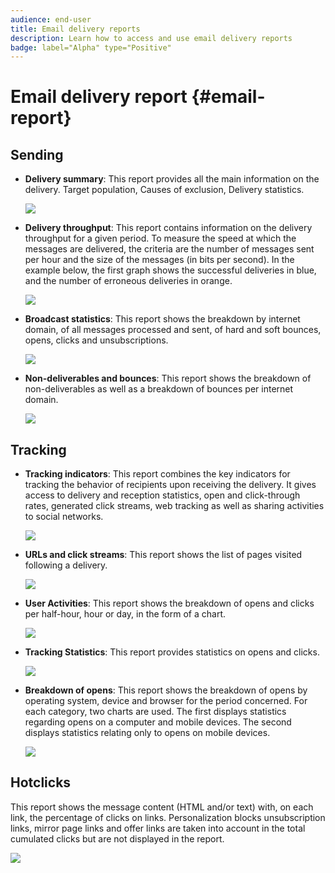 ```yaml
---
audience: end-user
title: Email delivery reports
description: Learn how to access and use email delivery reports
badge: label="Alpha" type="Positive"
---
```

# Email delivery report {#email-report}

## Sending

* **Delivery summary**: This report provides all the main information on the delivery. Target population, Causes of exclusion, Delivery statistics.

    ![](assets/reporting3.png)

* **Delivery throughput**: This report contains information on the delivery throughput for a given period. To measure the speed at which the messages are delivered, the criteria are the number of messages sent per hour and the size of the messages (in bits per second). In the example below, the first graph shows the successful deliveries in blue, and the number of erroneous deliveries in orange.

    ![](assets/reporting3bis.png)

* **Broadcast statistics**: This report shows the breakdown by internet domain, of all messages processed and sent, of hard and soft bounces, opens, clicks and unsubscriptions.

    ![](assets/reporting4.png)

* **Non-deliverables and bounces**: This report shows the breakdown of non-deliverables as well as a breakdown of bounces per internet domain.

    ![](assets/reporting5.png)

## Tracking

* **Tracking indicators**: This report combines the key indicators for tracking the behavior of recipients upon receiving the delivery. It gives access to delivery and reception statistics, open and click-through rates, generated click streams, web tracking as well as sharing activities to social networks.

    ![](assets/reporting6.png)

* **URLs and click streams**: This report shows the list of pages visited following a delivery.

    ![](assets/reporting7.png)

* **User Activities**: This report shows the breakdown of opens and clicks per half-hour, hour or day, in the form of a chart.

    ![](assets/reporting8.png)

* **Tracking Statistics**: This report provides statistics on opens and clicks.

    ![](assets/reporting9.png)

* **Breakdown of opens**: This report shows the breakdown of opens by operating system, device and browser for the period concerned. For each category, two charts are used. The first displays statistics regarding opens on a computer and mobile devices. The second displays statistics relating only to opens on mobile devices.

    ![](assets/reporting10.png)

## Hotclicks

This report shows the message content (HTML and/or text) with, on each link, the percentage of clicks on links. Personalization blocks unsubscription links, mirror page links and offer links are taken into account in the total cumulated clicks but are not displayed in the report.

![](assets/reporting11.png)
